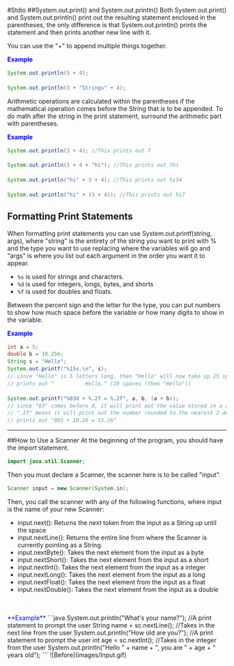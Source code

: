 #Stdio
##System.out.print() and System.out.println()
Both System.out.print() and System.out.println() print out the resulting statement enclosed in the parentheses, the only difference is that System.out.println() prints the statement and then prints another new line with it.  

You can use the "+" to append multiple things together.  

<span style="color:blue">**Example**</span>    
```java
System.out.println(3 + 4);

System.out.println(3 + "Strings" + 4);
```

Arithmetic operations are calculated within the parentheses if the mathematical operation comes before the String that is to be appended. To do math after the string in the print statement, surround the arithmetic part with parentheses.

<span style="color:blue">**Example**</span>    
```java
System.out.println(3 + 4); //This prints out 7

System.out.println(3 + 4 + "hi"); //This prints out 7hi

System.out.println("hi" + 3 + 4); //This prints out hi34

System.out.println("hi" + (3 + 4)); //This prints out hi7
```

## Formatting Print Statements
When formatting print statements you can use System.out.printf(string, args), where "string" is the entirety of the string you want to print with % and the type you want to use replacing where the variables will go and "args" is where you list out each argument in the order you want it to appear.

* ```%s``` is used for strings and characters.
* ```%d``` is used for integers, longs, bytes, and shorts
* ```%f``` is used for doubles and floats.

Between the percent sign and the letter for the type, you can put numbers to show how much space before the variable or how many digits to show in the variable.

<span style="color:blue">**Example**</span>
```java
int a = 5;
double b = 10.256;
String s = "Hello";
System.out.printf("%15s.\n", s);
// since "Hello" is 5 letters long, then "Hello" will now take up 15 spaces
// prints out "          Hello." (10 spaces (then "Hello"))

System.out.printf("%03d + %.2f = %.2f", a, b, (a + b));
// since "03" comes before d, it will print out the value stored in a as 3 digits, like 005
// ".2f" means it will print out the number rounded to the nearest 2 decimal places
// prints out "005 + 10.26 = 15.26"
```

---
##How to Use a Scanner
At the beginning of the program, you should have the import statement.
```java
import java.util.Scanner;
```

Then you must declare a Scanner, the scanner here is to be called "input".
```java
Scanner input = new Scanner(System.in);
```

Then, you call the scanner with any of the following functions, where input is the name of your new Scanner:

* input.next(): Returns the next token from the input as a String up until the space
* input.nextLine(): Returns the entire line from where the Scanner is currently pointing as a String.
* input.nextByte(): Takes the next element from the input as a byte
* input.nextShort(): Takes the next element from the input as a short
* input.nextInt(): Takes the next element from the input as a integer
* input.nextLong(): Takes the next element from the input as a long
* input.nextFloat(): Takes the next element from the input as a float
* input.nextDouble(): Takes the next element from the input as a double  
<br>
<br>
<span style="color:blue">**Example**</span>    
```java
System.out.println("What's your name?"); //A print statement to prompt the user
String name = sc.nextLine(); //Takes in the next line from the user
System.out.println("How old are you?"); //A print statement to prompt the user
int age = sc.nextInt(); //Takes in the integer from the user
System.out.println("Hello " + name + ", you are " + age + " years old");
```
![Before](images/Input.gif)
